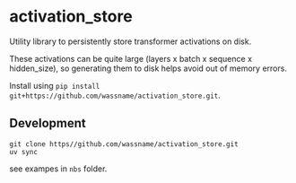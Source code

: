 # activation_store

Utility library to persistently store transformer activations on disk.

These activations can be quite large (layers x batch x sequence x hidden_size), so generating them to disk helps avoid out of memory errors.

Install using `pip install git+https://github.com/wassname/activation_store.git`.

## Development
```
git clone https//github.com/wassname/activation_store.git
uv sync
```

see exampes in `nbs` folder.
